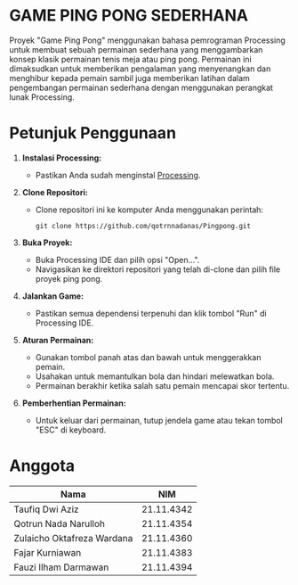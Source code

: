 #  GAME PING PONG SEDERHANA
Proyek "Game Ping Pong" menggunakan bahasa pemrograman Processing untuk membuat sebuah permainan sederhana yang menggambarkan konsep klasik permainan tenis meja atau ping pong. Permainan ini dimaksudkan untuk memberikan pengalaman yang menyenangkan dan menghibur kepada pemain sambil juga memberikan latihan dalam pengembangan permainan sederhana dengan menggunakan perangkat lunak Processing.
# Petunjuk Penggunaan

1. **Instalasi Processing:**
   - Pastikan Anda sudah menginstal [Processing](https://processing.org/download/).
   
2. **Clone Repositori:**
   - Clone repositori ini ke komputer Anda menggunakan perintah:
     ```
     git clone https://github.com/qotrnnadanas/Pingpong.git
     ```
   
3. **Buka Proyek:**
   - Buka Processing IDE dan pilih opsi "Open...".
   - Navigasikan ke direktori repositori yang telah di-clone dan pilih file proyek ping pong.

4. **Jalankan Game:**
   - Pastikan semua dependensi terpenuhi dan klik tombol "Run" di Processing IDE.

5. **Aturan Permainan:**
   - Gunakan tombol panah atas dan bawah untuk menggerakkan pemain.
   - Usahakan untuk memantulkan bola dan hindari melewatkan bola.
   - Permainan berakhir ketika salah satu pemain mencapai skor tertentu.

6. **Pemberhentian Permainan:**
   - Untuk keluar dari permainan, tutup jendela game atau tekan tombol "ESC" di keyboard.


# Anggota
| Nama                           | NIM          |
|--------------------------------|--------------|
| Taufiq Dwi Aziz                | 21.11.4342   |
| Qotrun Nada Narulloh           | 21.11.4354   |
| Zulaicho Oktafreza Wardana     | 21.11.4360   |
| Fajar Kurniawan                | 21.11.4383   |
| Fauzi Ilham Darmawan           | 21.11.4394   |
